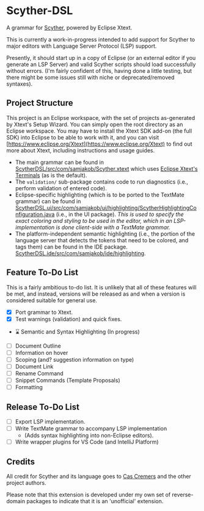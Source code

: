 # Scyther-DSL
A grammar for [Scyther](https://github.com/cascremers/scyther), powered by Eclipse Xtext.

This is currently a work-in-progress intended to add support for Scyther to major
editors with Language Server Protocol (LSP) support.

Presently, it should start up in a copy of Eclipse (or an external editor if you generate
an LSP Server) and valid Scyther scripts should load successfully without errors. (I'm fairly
confident of this, having done a little testing, but there might be some issues still with
niche or deprecated/removed syntaxes).

## Project Structure

This project is an Eclipse workspace, with the set of projects as-generated by Xtext's
Setup Wizard. You can simply open the root directory as an Eclipse workspace. You may have
to install the Xtext SDK add-on (the full SDK) into Eclipse to be able to work with it,
and you can visit [https://www.eclipse.org/Xtext](https://www.eclipse.org/Xtext) to find out
more about Xtext, including instructions and usage guides.

- The main grammar can be found in [ScytherDSL/src/com/samjakob/Scyther.xtext](ScytherDSL/src/com/samjakob/Scyther.xtext)
which uses [Eclipse Xtext's Terminals](https://raw.githubusercontent.com/eclipse/xtext/main/org.eclipse.xtext/src/org/eclipse/xtext/common/Terminals.xtext) (as is the default).
- The `validation/` sub-package contains code to run diagnostics (i.e., perform validation
of entered code).
- Eclipse-specific highlighting (which is to be ported to the TextMate grammar) can be
found in [ScytherDSL.ui/src/com/samjakob/ui/highlighting/ScytherHighlightingConfiguration.java](ScytherDSL.ui/src/com/samjakob/ui/highlighting/ScytherHighlightingConfiguration.java)
(i.e., in the UI package). _This is used to specify the exact coloring and styling to be used
in the editor, which in an LSP-implementation is done client-side with a TextMate grammar._
- The platform-independent semantic highlighting (i.e., the portion of the language server that
detects the tokens that need to be colored, and tags them) can be found in the IDE package.
[ScytherDSL.ide/src/com/samjakob/ide/highlighting](ScytherDSL.ide/src/com/samjakob/ide/highlighting).

## Feature To-Do List

This is a fairly ambitious to-do list. It is unlikely that all of these features will be met,
and instead, versions will be released as and when a version is considered suitable for general
use.

- [x] Port grammar to Xtext.
- [x] Test warnings (validation) and quick fixes.
- ⌛ Semantic and Syntax Highlighting (In progress)
- [ ] Document Outline
- [ ] Information on hover
- [ ] Scoping (and? suggestion information on type)
- [ ] Document Link
- [ ] Rename Command
- [ ] Snippet Commands (Template Proposals)
- [ ] Formatting

## Release To-Do List

- [ ] Export LSP implementation.
- [ ] Write TextMate grammar to accompany LSP implementation
    - (Adds syntax highlighting into non-Eclipse editors).
- [ ] Write wrapper plugins for VS Code (and IntelliJ Platform)

## Credits

All credit for Scyther and its language goes to [Cas Cremers](https://github.com/cascremers)
and the other project authors.

Please note that this extension is developed under my own set of reverse-domain packages to
indicate that it is an 'unofficial' extension.
